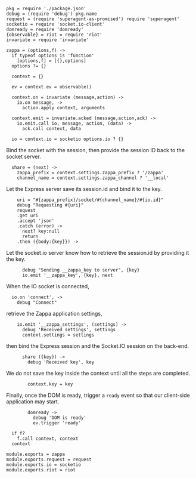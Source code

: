     pkg = require './package.json'
    debug = (require 'debug') pkg.name
    request = (require 'superagent-as-promised') require 'superagent'
    socketio = require 'socket.io-client'
    domready = require 'domready'
    {observable} = riot = require 'riot'
    invariate = require 'invariate'

    zappa = (options,f) ->
      if typeof options is 'function'
        [options,f] = [{},options]
      options ?= {}

      context = {}

      ev = context.ev = observable()

      context.on = invariate (message,action) ->
        io.on message, ->
          action.apply context, arguments

      context.emit = invariate.acked (message,action,ack) ->
        io.emit.call io, message, action, (data) ->
          ack.call context, data

      io = context.io = socketio options.io ? {}

Bind the socket with the session, then provide the session ID back to the socket server.

      share = (next) ->
        zappa_prefix = context.settings.zappa_prefix ? '/zappa'
        channel_name = context.settings.zappa_channel ? '__local'

Let the Express server save its session.id and bind it to the key.

        uri = "#{zappa_prefix}/socket/#{channel_name}/#{io.id}"
        debug "Requesting #{uri}"
        request
        .get uri
        .accept 'json'
        .catch (error) ->
          next? key:null
          return
        .then ({body:{key}}) ->

Let the socket.io server know how to retrieve the session.id by providing it the key.

          debug "Sending __zappa_key to server", {key}
          io.emit '__zappa_key', {key}, next

When the IO socket is connected,

      io.on 'connect', ->
        debug "Connect"

retrieve the Zappa application settings,

        io.emit '__zappa_settings', (settings) ->
          debug 'Received settings', settings
          context.settings = settings

then bind the Express session and the Socket.IO session on the back-end.

          share ({key}) ->
            debug 'Received key', key

We do not save the key inside the context until all the steps are completed.

            context.key = key

Finally, once the DOM is ready, trigger a `ready` event so that our client-side application may start.

            domready ->
              debug 'DOM is ready'
              ev.trigger 'ready'

      if f?
        f.call context, context
      context

    module.exports = zappa
    module.exports.request = request
    module.exports.io = socketio
    module.exports.riot = riot
